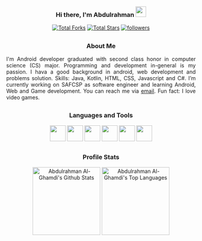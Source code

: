 <h3 align="center">
  Hi there, I'm Abdulrahman
   <img src="https://media.giphy.com/media/hvRJCLFzcasrR4ia7z/giphy.gif" width="28">
</h3>

<p align="center">
  <a href="https://github.com/Abdulrahman-AlGhamdi?tab=repositories&sort=stargazers">
    <img alt="Total Forks" title="Total Forks on GitHub" src="https://custom-icon-badges.herokuapp.com/badge/dynamic/json?logo=fork&color=%23E1AD0E&labelColor=C79600&label=Forks&style=for-the-badge&query=%24.forks&url=https://api.github-star-counter.workers.dev/user/Abdulrahman-AlGhamdi"/></a> 
  
  <a href="https://github.com/Abdulrahman-AlGhamdi?tab=repositories&sort=stargazers">
    <img alt="Total Stars" title="Total Stars on GitHub" src="https://custom-icon-badges.herokuapp.com/badge/dynamic/json?logo=star&color=55960c&labelColor=488207&label=Stars&style=for-the-badge&query=%24.stars&url=https://api.github-star-counter.workers.dev/user/Abdulrahman-AlGhamdi"/></a>
  
  <a href="https://github.com/Abdulrahman-AlGhamdi?tab=followers">
    <img alt="followers" title="Follow me on Github" src="https://custom-icon-badges.herokuapp.com/github/followers/Abdulrahman-AlGhamdi?color=236ad3&labelColor=1155ba&style=for-the-badge&logo=person-add&label=Follow&logoColor=white"/></a>
</p>

##

<h3 align="center">About Me</h3>

<p align="justify">
I'm Android developer graduated with second class honor in computer science (CS) major. Programming and development in-general is my passion. I hava a good background in android, web development and problems solution. Skills: Java, Kotlin, HTML, CSS, Javascript and C#. I’m currently working on SAFCSP as software engineer and learning Android, Web and Game development. You can reach me via <a href="Ghamdi.Dev@Gmail.Com">email</a>. Fun fact: I love video games.
</P>

##

<h3 align="center">Languages and Tools</h3>

<p align="center">
  <img height="42px" src="https://raw.githubusercontent.com/rahul-jha98/github_readme_icons/main/language_and_tools/square/android/android.svg">
  <img height="42px" src="https://raw.githubusercontent.com/rahul-jha98/github_readme_icons/main/language_and_tools/square/kotlin/kotlin.svg">
  <img height="42px" src="https://raw.githubusercontent.com/rahul-jha98/github_readme_icons/main/language_and_tools/square/java/java.svg">
  <img height="42px" src="https://raw.githubusercontent.com/rahul-jha98/github_readme_icons/main/language_and_tools/square/firebase/firebase.svg"/>
  <img height="42px" src="https://raw.githubusercontent.com/rahul-jha98/github_readme_icons/main/language_and_tools/square/git-scm/git-scm.svg"/>
  <img height="42px"  src="https://raw.githubusercontent.com/rahul-jha98/github_readme_icons/main/language_and_tools/square/javascript/javascript.svg"/>
</p>

##

<h3 align="center">Profile Stats</h3>

<p align="center">
  <img height="180px" alt="Abdulrahman Al-Ghamdi's Github Stats" src="https://denvercoder1-github-readme-stats.vercel.app/api/?username=Abdulrahman-AlGhamdi&show_icons=true&count_private=true&theme=react&hide_border=true&bg_color=1F222E&title_color=F85D7F&icon_color=F8D866"/>
  <img height="180px" alt="Abdulrahman Al-Ghamdi's Top Languages" src="https://github-readme-stats.vercel.app/api/top-langs/?username=Abdulrahman-AlGhamdi&langs_count=8&layout=compact&theme=react&hide_border=true&bg_color=1F222E&title_color=F85D7F&icon_color=F8D866&hide=Jupyter%20Notebook"/>
</p>

